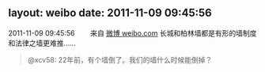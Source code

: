 layout: weibo
date: 2011-11-09 09:45:56
---
2011-11-09 09:45:56  &nbsp;&nbsp;&nbsp;&nbsp;&nbsp;&nbsp; 来自 <a href="http://weibo.com/" rel="nofollow">微博 weibo.com</a>
长城和柏林墙都是有形的墙制度和法律之墙更难推……
>  @xcv58: 22年前，有个墙倒了。我们的墙什么时候能倒掉？ ​​​
